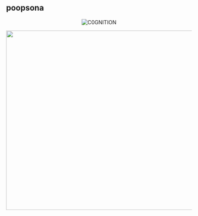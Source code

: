 ## poopsona

<p align="center"> <img src="https://komarev.com/ghpvc/?username=C0GNITION&label=Profile%20views&color=lightgrey&style=flat" alt="C0GNITION" /> </p>
<p align="center">
  <img width="600" height="485" src="https://i.ibb.co/tmS76WH/rantoru.png">
</p>



